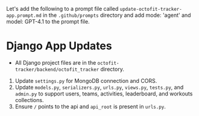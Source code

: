 Let's add the following to a prompt file called `update-octofit-tracker-app.prompt.md` in the `.github/prompts` directory and add mode: 'agent' and model: GPT-4.1 to the prompt file.

# Django App Updates

- All Django project files are in the `octofit-tracker/backend/octofit_tracker` directory.

1. Update `settings.py` for MongoDB connection and CORS.
2. Update `models.py`, `serializers.py`, `urls.py`, `views.py`, `tests.py`, and `admin.py` to support users, teams, activities, leaderboard, and workouts collections.
3. Ensure `/` points to the api and `api_root` is present in `urls.py`.
